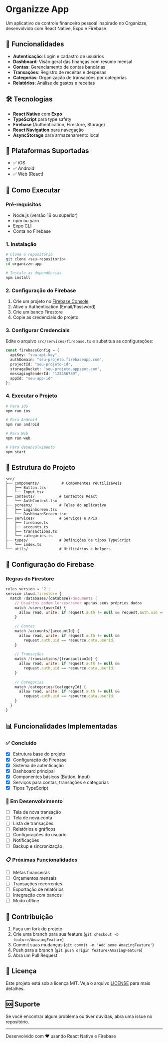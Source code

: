 # Organizze App

Um aplicativo de controle financeiro pessoal inspirado no Organizze, desenvolvido com React Native, Expo e Firebase.

## 🚀 Funcionalidades

- **Autenticação**: Login e cadastro de usuários
- **Dashboard**: Visão geral das finanças com resumo mensal
- **Contas**: Gerenciamento de contas bancárias
- **Transações**: Registro de receitas e despesas
- **Categorias**: Organização de transações por categorias
- **Relatórios**: Análise de gastos e receitas

## 🛠️ Tecnologias

- **React Native** com **Expo**
- **TypeScript** para type safety
- **Firebase** (Authentication, Firestore, Storage)
- **React Navigation** para navegação
- **AsyncStorage** para armazenamento local

## 📱 Plataformas Suportadas

- ✅ iOS
- ✅ Android  
- ✅ Web (React)

## 🚀 Como Executar

### Pré-requisitos

- Node.js (versão 16 ou superior)
- npm ou yarn
- Expo CLI
- Conta no Firebase

### 1. Instalação

```bash
# Clone o repositório
git clone <seu-repositorio>
cd organizze-app

# Instale as dependências
npm install
```

### 2. Configuração do Firebase

1. Crie um projeto no [Firebase Console](https://console.firebase.google.com/)
2. Ative o Authentication (Email/Password)
3. Crie um banco Firestore
4. Copie as credenciais do projeto

### 3. Configurar Credenciais

Edite o arquivo `src/services/firebase.ts` e substitua as configurações:

```typescript
const firebaseConfig = {
  apiKey: "sua-api-key",
  authDomain: "seu-projeto.firebaseapp.com",
  projectId: "seu-projeto-id",
  storageBucket: "seu-projeto.appspot.com",
  messagingSenderId: "123456789",
  appId: "seu-app-id"
};
```

### 4. Executar o Projeto

```bash
# Para iOS
npm run ios

# Para Android
npm run android

# Para Web
npm run web

# Para desenvolvimento
npm start
```

## 📁 Estrutura do Projeto

```
src/
├── components/          # Componentes reutilizáveis
│   ├── Button.tsx
│   └── Input.tsx
├── contexts/           # Contextos React
│   └── AuthContext.tsx
├── screens/            # Telas do aplicativo
│   ├── LoginScreen.tsx
│   └── DashboardScreen.tsx
├── services/           # Serviços e APIs
│   ├── firebase.ts
│   ├── accounts.ts
│   ├── transactions.ts
│   └── categories.ts
├── types/              # Definições de tipos TypeScript
│   └── index.ts
└── utils/              # Utilitários e helpers
```

## 🔧 Configuração do Firebase

### Regras do Firestore

```javascript
rules_version = '2';
service cloud.firestore {
  match /databases/{database}/documents {
    // Usuários podem ler/escrever apenas seus próprios dados
    match /users/{userId} {
      allow read, write: if request.auth != null && request.auth.uid == userId;
    }
    
    // Contas
    match /accounts/{accountId} {
      allow read, write: if request.auth != null && 
        request.auth.uid == resource.data.userId;
    }
    
    // Transações
    match /transactions/{transactionId} {
      allow read, write: if request.auth != null && 
        request.auth.uid == resource.data.userId;
    }
    
    // Categorias
    match /categories/{categoryId} {
      allow read, write: if request.auth != null && 
        request.auth.uid == resource.data.userId;
    }
  }
}
```

## 📊 Funcionalidades Implementadas

### ✅ Concluído
- [x] Estrutura base do projeto
- [x] Configuração do Firebase
- [x] Sistema de autenticação
- [x] Dashboard principal
- [x] Componentes básicos (Button, Input)
- [x] Serviços para contas, transações e categorias
- [x] Tipos TypeScript

### 🚧 Em Desenvolvimento
- [ ] Tela de nova transação
- [ ] Tela de nova conta
- [ ] Lista de transações
- [ ] Relatórios e gráficos
- [ ] Configurações do usuário
- [ ] Notificações
- [ ] Backup e sincronização

### 📋 Próximas Funcionalidades
- [ ] Metas financeiras
- [ ] Orçamentos mensais
- [ ] Transações recorrentes
- [ ] Exportação de relatórios
- [ ] Integração com bancos
- [ ] Modo offline

## 🤝 Contribuição

1. Faça um fork do projeto
2. Crie uma branch para sua feature (`git checkout -b feature/AmazingFeature`)
3. Commit suas mudanças (`git commit -m 'Add some AmazingFeature'`)
4. Push para a branch (`git push origin feature/AmazingFeature`)
5. Abra um Pull Request

## 📄 Licença

Este projeto está sob a licença MIT. Veja o arquivo [LICENSE](LICENSE) para mais detalhes.

## 🆘 Suporte

Se você encontrar algum problema ou tiver dúvidas, abra uma issue no repositório.

---

Desenvolvido com ❤️ usando React Native e Firebase 